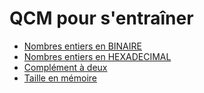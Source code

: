 # QCM pour s'entraîner

* [Nombres entiers en BINAIRE](https://genumsi.inria.fr/qcm.php?h=3ede5ddf7e6bc621c76aa74702e2d565)
* [Nombres entiers en HEXADECIMAL](https://genumsi.inria.fr/qcm.php?h=a5bce480359dc6ce1d1c3ca01397c7a1)
* [Complément à deux](https://genumsi.inria.fr/qcm.php?h=5a4df9b19329e5c7c5d746fc9c8558c2)
* [Taille en mémoire](https://genumsi.inria.fr/qcm.php?h=4b727fe2660fc52a5ef163f8ee2aa221)

